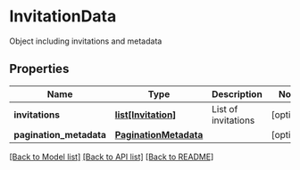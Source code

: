 # InvitationData

Object including invitations and metadata

## Properties
Name | Type | Description | Notes
------------ | ------------- | ------------- | -------------
**invitations** | [**list[Invitation]**](Invitation.md) | List of invitations | [optional] 
**pagination_metadata** | [**PaginationMetadata**](PaginationMetadata.md) |  | [optional] 

[[Back to Model list]](../README.md#documentation-for-models) [[Back to API list]](../README.md#documentation-for-api-endpoints) [[Back to README]](../README.md)


